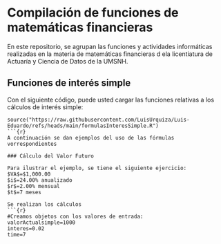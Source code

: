 # Compilación de funciones de matemáticas financieras

En este repositorio, se agrupan las funciones y actividades informáticas realizadas en la materia de matemáticas financieras d ela licentiatura de Actuaría y Ciencia de Datos de la UMSNH.

## Funciones de interés simple

Con el siguiente código, puede usted cargar las funciones relativas a los cálculos de interés simple:

```{r}
source("https://raw.githubusercontent.com/LuisUrquiza/Luis-Eduardo/refs/heads/main/formulasInteresSimple.R")
```{r}
A continuación se dan ejemplos del uso de las fórmulas vorrespondientes

### Cálculo del Valor Futuro

Para ilustrar el ejemplo, se tiene el siguiente ejercicio:
$VA$=$1,000.00
$i$=24.00% anualizado
$r$=2.00% mensual
$t$=7 meses

Se realizan los cálculos
```{r}
#Creamos objetos con los valores de entrada:
valorActualsimple=1000
interes=0.02
time=7


```
